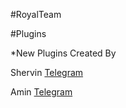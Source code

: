 #RoyalTeam

#Plugins

*New Plugins Created By 

Shervin [Telegram](https://telegram.me/Shervin35)

Amin [Telegram](https://telegram.me/Mrhalix)

